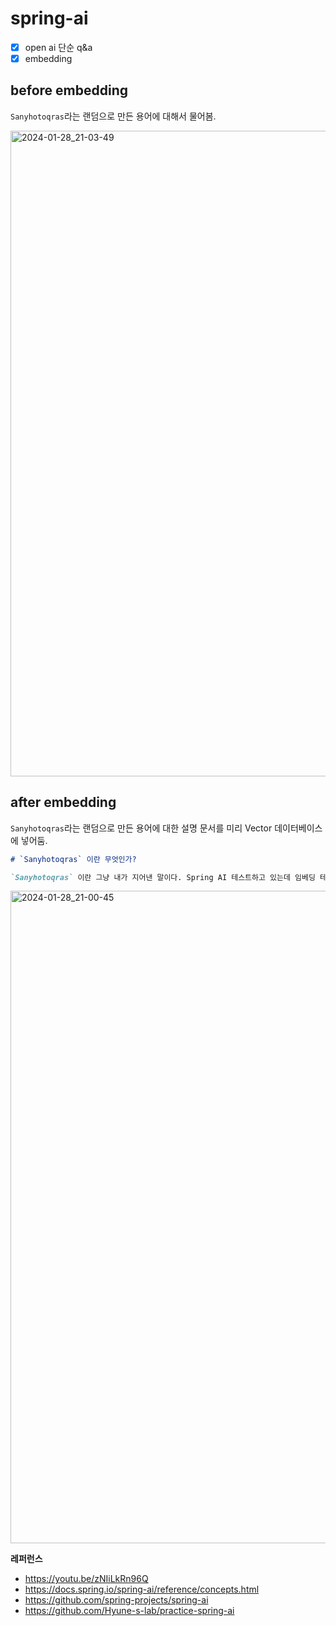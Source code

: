 # spring-ai

- [x] open ai 단순 q&a 
- [x] embedding

## before embedding
`Sanyhotoqras`라는 랜덤으로 만든 용어에 대해서 물어봄.

<img width="1033" alt="2024-01-28_21-03-49" src="https://github.com/kyupid/spring-ai/assets/59721293/cfb4aca7-0869-41dc-9ce4-f56e91803029">

## after embedding
`Sanyhotoqras`라는 랜덤으로 만든 용어에 대한 설명 문서를 미리 Vector 데이터베이스에 넣어둠.
```markdown
# `Sanyhotoqras` 이란 무엇인가?

`Sanyhotoqras` 이란 그냥 내가 지어낸 말이다. Spring AI 테스트하고 있는데 임베딩 테스트해보려고 한다. 무슨말인지 알지?
```

<img width="1044" alt="2024-01-28_21-00-45" src="https://github.com/kyupid/spring-ai/assets/59721293/2f0eba2f-d661-42df-a15e-1e9be6762a24">

**레퍼런스**
- https://youtu.be/zNIiLkRn96Q
- https://docs.spring.io/spring-ai/reference/concepts.html
- https://github.com/spring-projects/spring-ai
- https://github.com/Hyune-s-lab/practice-spring-ai